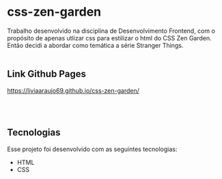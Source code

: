 # css-zen-garden

Trabalho desenvolvido na disciplina de Desenvolvimento Frontend, com o propósito de apenas utlizar css para estilizar o html do CSS Zen Garden. 
Então decidi a abordar como temática a série Stranger Things.<br><br>


## Link Github Pages
<https://liviaaraujo69.github.io/css-zen-garden/>

<br><br>

## Tecnologias

Esse projeto foi desenvolvido com as seguintes tecnologias:

- HTML
- CSS
